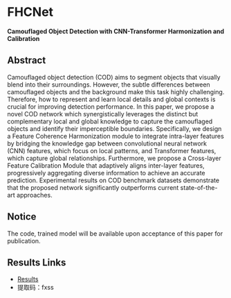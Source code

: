 # FHCNet
**Camouflaged Object Detection with CNN-Transformer Harmonization and Calibration**
## Abstract
Camouflaged object detection (COD) aims to segment objects that visually blend into their surroundings. However, the subtle differences between camouflaged objects and the background make this task highly challenging. Therefore, how to represent and learn local details and global contexts is crucial for improving detection performance. In this paper, we propose a novel COD network which synergistically leverages the distinct but complementary local and global knowledge to capture the camouflaged objects and identify their imperceptible boundaries. Specifically, we design a Feature Coherence Harmonization module to integrate intra-layer features by bridging the knowledge gap between convolutional neural network (CNN) features, which focus on local patterns, and Transformer features, which capture global relationships. Furthermore, we propose a Cross-layer Feature Calibration Module that adaptively aligns inter-layer features, progressively aggregating diverse information to achieve an accurate prediction. Experimental results on COD benchmark datasets demonstrate that the proposed network significantly outperforms current state-of-the-art approaches.

## Notice
The code, trained model will be available upon acceptance of this paper for publication.

## Results Links
- [Results](https://pan.baidu.com/s/15u_6SWNKlCGK_H0hIIkEaQ)
- 提取码：fxss


